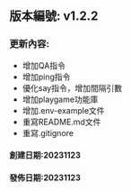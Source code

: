 ## 版本編號: v1.2.2
### 更新內容:
* 增加QA指令
* 增加ping指令
* 優化say指令，增加間隔引數
* 增加playgame功能庫
* 增加.env-example文件
* 重寫README.md文件
* 重寫.gitignore
#### 創建日期:20231123
#### 發佈日期:20231123